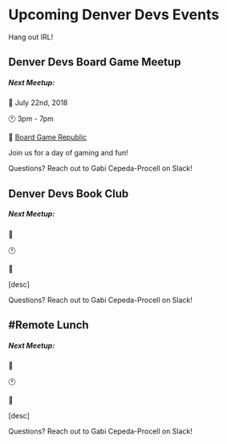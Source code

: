 # Upcoming Denver Devs Events

Hang out IRL!

## Denver Devs Board Game Meetup

##### Next Meetup: 

:date: July 22nd, 2018

:clock1: 3pm - 7pm

:round_pushpin: [Board Game Republic](https://goo.gl/maps/AG3i7NmaUMK2)

Join us for a day of gaming and fun! 

Questions? Reach out to Gabi Cepeda-Procell on Slack!


## Denver Devs Book Club

##### Next Meetup: 

:date: 

:clock1: 

:round_pushpin: 

[desc]

Questions? Reach out to Gabi Cepeda-Procell on Slack!


## #Remote Lunch

##### Next Meetup: 

:date: 

:clock1: 

:round_pushpin: 

[desc]

Questions? Reach out to Gabi Cepeda-Procell on Slack!